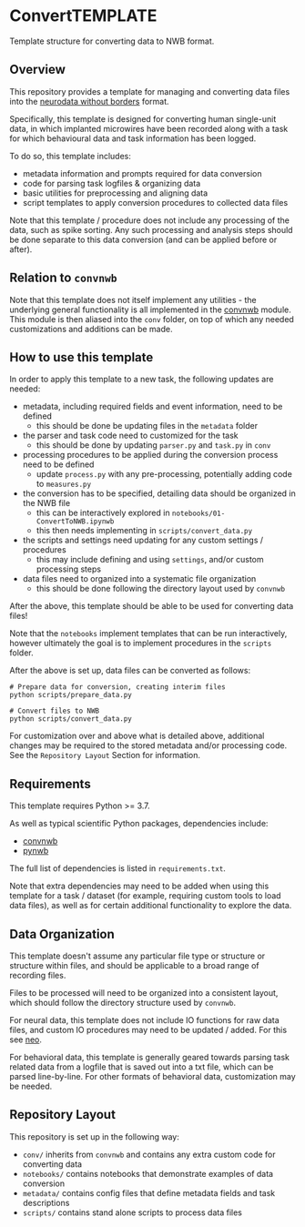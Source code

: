 # ConvertTEMPLATE

Template structure for converting data to NWB format.

## Overview

This repository provides a template for managing and converting data files into the
[neurodata without borders](https://www.nwb.org/) format.

Specifically, this template is designed for converting human single-unit data, in which
implanted microwires have been recorded along with a task for which behavioural data and
task information has been logged.

To do so, this template includes:

- metadata information and prompts required for data conversion
- code for parsing task logfiles & organizing data
- basic utilities for preprocessing and aligning data
- script templates to apply conversion procedures to collected data files

Note that this template / procedure does not include any processing of the data, such as spike sorting.
Any such processing and analysis steps should be done separate to this data conversion (and can be applied before or after).

## Relation to `convnwb`

Note that this template does not itself implement any utilities - the underlying
general functionality is all implemented in the
[convnwb](https://github.com/JacobsSU/convnwb)
module. This module is then aliased into the `conv` folder, on top
of which any needed customizations and additions can be made.

## How to use this template

In order to apply this template to a new task, the following updates are needed:

- metadata, including required fields and event information, need to be defined
    - this should be done be updating files in the `metadata` folder
- the parser and task code need to customized for the task
    - this should  be done by updating `parser.py` and `task.py` in `conv`
- processing procedures to be applied during the conversion process need to be defined
    - update `process.py` with any pre-processing, potentially adding code to `measures.py`
- the conversion has to be specified, detailing data should be organized in the NWB file
    - this can be interactively explored in `notebooks/01-ConvertToNWB.ipynwb`
    - this then needs implementing in `scripts/convert_data.py`
- the scripts and settings need updating for any custom settings / procedures
    - this may include defining and using `settings`, and/or custom processing steps
- data files need to organized into a systematic file organization
    - this should be done following the directory layout used by `convnwb`

After the above, this template should be able to be used for converting data files!

Note that the `notebooks` implement templates that can be run interactively,
however ultimately the goal is to implement procedures in the `scripts` folder.

After the above is set up, data files can be converted as follows:

```
# Prepare data for conversion, creating interim files
python scripts/prepare_data.py

# Convert files to NWB
python scripts/convert_data.py
```

For customization over and above what is detailed above, additional changes may be required
to the stored metadata and/or processing code.
See the `Repository Layout` Section for information.

## Requirements

This template requires Python >= 3.7.

As well as typical scientific Python packages, dependencies include:

- [convnwb](https://github.com/JacobsSU/convnwb)
- [pynwb](https://github.com/NeurodataWithoutBorders/pynwb)

The full list of dependencies is listed in `requirements.txt`.

Note that extra dependencies may need to be added when using this template for a task / dataset
(for example, requiring custom tools to load data files), as well as for certain additional
functionality to explore the data.

## Data Organization

This template doesn't assume any particular file type or structure or structure within files,
and should be applicable to a broad range of recording files.

Files to be processed will need to be organized into a consistent layout,
which should follow the directory structure used by `convnwb`.

For neural data, this template does not include IO functions for raw data files,
and custom IO procedures may need to be updated / added. For this see
[neo](https://github.com/NeuralEnsemble/python-neo).

For behavioral data, this template is generally geared towards parsing task
related data from a logfile that is saved out into a txt file, which can be
parsed line-by-line. For other formats of behavioral data, customization may be needed.

## Repository Layout

This repository is set up in the following way:

- `conv/` inherits from `convnwb` and contains any extra custom code for converting data
- `notebooks/` contains notebooks that demonstrate examples of data conversion
- `metadata/` contains config files that define metadata fields and task descriptions
- `scripts/` contains stand alone scripts to process data files

